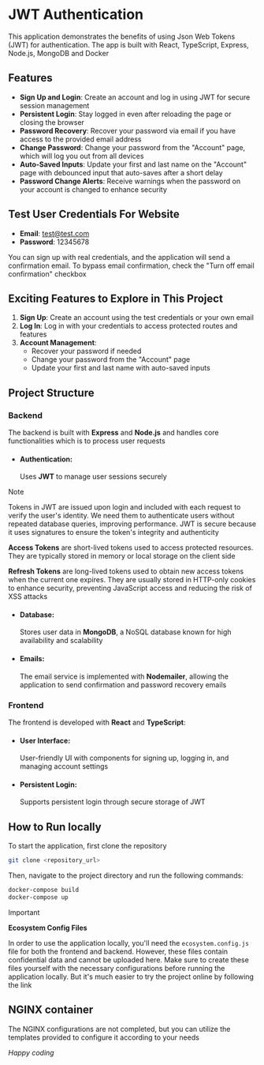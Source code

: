 # JWT Authentication

This application demonstrates the benefits of using Json Web Tokens (JWT) for authentication. The app is built with React, TypeScript, Express, Node.js, MongoDB and Docker

## Features

- **Sign Up and Login**: Create an account and log in using JWT for secure session management
- **Persistent Login**: Stay logged in even after reloading the page or closing the browser
- **Password Recovery**: Recover your password via email if you have access to the provided email address
- **Change Password**: Change your password from the "Account" page, which will log you out from all devices
- **Auto-Saved Inputs**: Update your first and last name on the "Account" page with debounced input that auto-saves after a short delay
- **Password Change Alerts**: Receive warnings when the password on your account is changed to enhance security
  
## Test User Credentials For Website

- **Email**: test@test.com
- **Password**: 12345678

You can sign up with real credentials, and the application will send a confirmation email. To bypass email confirmation, check the "Turn off email confirmation" checkbox

## Exciting Features to Explore in This Project

1. **Sign Up**: Create an account using the test credentials or your own email
2. **Log In**: Log in with your credentials to access protected routes and features
3. **Account Management**: 
    - Recover your password if needed
    - Change your password from the "Account" page
    - Update your first and last name with auto-saved inputs
   
## Project Structure

### Backend

The backend is built with **Express** and **Node.js** and handles core functionalities which is to process user requests

- #### **Authentication**: 
  Uses **JWT** to manage user sessions securely
        
> [!NOTE] 
> Tokens in JWT are issued upon login and included with each request to verify the user's identity. We need them to authenticate users without repeated database queries, improving performance. JWT is secure because it uses signatures to ensure the token's integrity and authenticity
>
> **Access Tokens** are short-lived tokens used to access protected resources. They are typically stored in memory or local storage on the client side
>
> **Refresh Tokens** are long-lived tokens used to obtain new access tokens when the current one expires. They are usually stored in HTTP-only cookies to enhance security, preventing JavaScript access and           reducing the risk of XSS attacks

- #### **Database**:
  Stores user data in **MongoDB**, a NoSQL database known for high availability and scalability

- #### **Emails**:
  The email service is implemented with **Nodemailer**, allowing the application to send confirmation and password recovery emails
  

### Frontend

The frontend is developed with **React** and **TypeScript**:

-  #### **User Interface**:
    User-friendly UI with components for signing up, logging in, and managing account settings

- #### **Persistent Login**:
    Supports persistent login through secure storage of JWT

## How to Run locally 
To start the application, first clone the repository
```bash
git clone <repository_url>
```

Then, navigate to the project directory and run the following commands:
```bash
docker-compose build
docker-compose up
```

> [!IMPORTANT]  
> **Ecosystem Config Files**
> 
> In order to use the application locally, you'll need the `ecosystem.config.js` file for both the frontend and backend. However, these files contain confidential data and cannot be uploaded here. 
> Make sure to create these files yourself with the necessary configurations before running the application locally. But it's much easier to try the project online by following the link

## NGINX container
The NGINX configurations are not completed, but you can utilize the templates provided to configure it according to your needs


*Happy coding*
